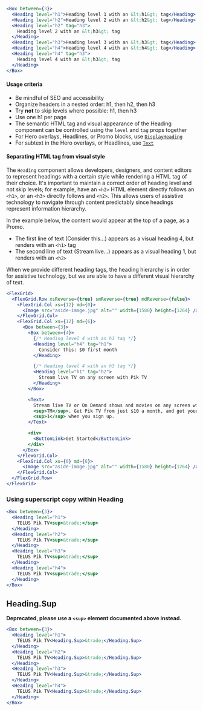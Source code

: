 ```jsx
<Box between={3}>
  <Heading level="h1">Heading level 1 with an &lt;h1&gt; tag</Heading>
  <Heading level="h2">Heading level 2 with an &lt;h2&gt; tag</Heading>
  <Heading level="h2" tag="h3">
    Heading level 2 with an &lt;h3&gt; tag
  </Heading>
  <Heading level="h3">Heading level 3 with an &lt;h3&gt; tag</Heading>
  <Heading level="h4">Heading level 4 with an &lt;h4&gt; tag</Heading>
  <Heading level="h4" tag="h3">
    Heading level 4 with an &lt;h3&gt; tag
  </Heading>
</Box>
```

#### Usage criteria

- Be mindful of SEO and accessibility
- Organize headers in a nested order: h1, then h2, then h3
- Try **not** to skip levels where possible: h1, then h3
- Use one h1 per page
- The semantic HTML tag and visual appearance of the Heading component can be controlled using the `level` and `tag` props together
- For Hero overlays, Headlines, or Promo blocks, use [`DisplayHeading`](#/Typography?id=displayheading)
- For subtext in the Hero overlays, or Headlines, use [`Text`](#/Typography?id=text)

#### Separating HTML tag from visual style

The `Heading` component allows developers, designers, and content editors to represent headings with a certain style
while rendering a HTML tag of their choice. It's important to maintain a correct order of heading level and not skip
levels; for example, have an `<h2>` HTML element directly follows an `<h1>`, or an `<h3>` directly follows and `<h2>`. This allows users of
assistive technology to navigate through content predictably since headings represent information
hierarchy.

In the example below, the content would appear at the top of a page, as a Promo.

- The first line of text (Consider this...) appears as a visual heading 4, but renders with an `<h1>` tag
- The second line of text (Stream live...) appears as a visual heading 1, but renders with an `<h2>`

When we provide different heading tags, the heading hierarchy is in order for assistive technology, but we are able
to have a different visual hierarchy of text.

```jsx
<FlexGrid>
  <FlexGrid.Row xsReverse={true} smReverse={true} mdReverse={false}>
    <FlexGrid.Col xs={12} md={0}>
      <Image src="aside-image.jpg" alt="" width={1580} height={1264} />
    </FlexGrid.Col>
    <FlexGrid.Col xs={12} md={6}>
      <Box between={3}>
        <Box between={4}>
          {/* Heading level 4 with an h1 tag */}
          <Heading level="h4" tag="h1">
            Consider this: $0 first month
          </Heading>

          {/* Heading level 4 with an h3 tag */}
          <Heading level="h1" tag="h2">
            Stream live TV on any screen with Pik TV
          </Heading>
        </Box>

        <Text>
          Stream live TV or On Demand shows and movies on any screen with TELUS Pik TV
          <sup>TM</sup>. Get Pik TV from just $10 a month, and get your first month for $0
          <sup>1</sup> when you sign up.
        </Text>

        <div>
          <ButtonLink>Get Started</ButtonLink>
        </div>
      </Box>
    </FlexGrid.Col>
    <FlexGrid.Col xs={0} md={6}>
      <Image src="aside-image.jpg" alt="" width={1580} height={1264} />
    </FlexGrid.Col>
  </FlexGrid.Row>
</FlexGrid>
```

### Using superscript copy within Heading

```jsx
<Box between={3}>
  <Heading level="h1">
    TELUS Pik TV<sup>&trade;</sup>
  </Heading>
  <Heading level="h2">
    TELUS Pik TV<sup>&trade;</sup>
  </Heading>
  <Heading level="h3">
    TELUS Pik TV<sup>&trade;</sup>
  </Heading>
  <Heading level="h4">
    TELUS Pik TV<sup>&trade;</sup>
  </Heading>
</Box>
```

## Heading.Sup

**Deprecated, please use a `<sup>` element documented above instead.**

```jsx
<Box between={3}>
  <Heading level="h1">
    TELUS Pik TV<Heading.Sup>&trade;</Heading.Sup>
  </Heading>
  <Heading level="h2">
    TELUS Pik TV<Heading.Sup>&trade;</Heading.Sup>
  </Heading>
  <Heading level="h3">
    TELUS Pik TV<Heading.Sup>&trade;</Heading.Sup>
  </Heading>
  <Heading level="h4">
    TELUS Pik TV<Heading.Sup>&trade;</Heading.Sup>
  </Heading>
</Box>
```

